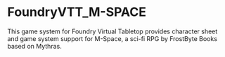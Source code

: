 # FoundryVTT_M-SPACE
This game system for Foundry Virtual Tabletop provides character sheet and game system support for M-Space, a sci-fi RPG by FrostByte Books based on Mythras.
